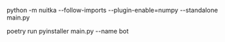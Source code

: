  python -m nuitka --follow-imports --plugin-enable=numpy --standalone main.py


 poetry run pyinstaller main.py --name bot   